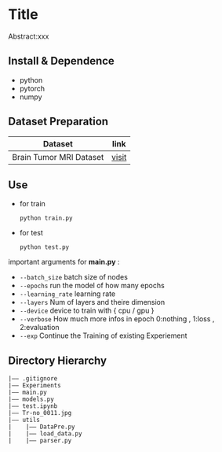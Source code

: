 Title
===
Abstract:xxx


## Install & Dependence
- python
- pytorch
- numpy

## Dataset Preparation
| Dataset | link |
| ---     | ---   |
| Brain Tumor MRI Dataset | [visit](https://www.kaggle.com/datasets/masoudnickparvar/brain-tumor-mri-dataset) |


## Use
- for train
  ```
  python train.py
  ```
- for test
  ```
  python test.py
  ```
important arguments for **main.py** : 
* `--batch_size` batch size of nodes
* `--epochs` run the model of how many epochs
* `--learning_rate` learning rate 
* `--layers` Num of layers and theire dimension
* `--device` device to train with { cpu / gpu }
* `--verbose` How much more infos in epoch 0:nothing , 1:loss , 2:evaluation 
* `--exp` Continue the Training of existing Experiement


## Directory Hierarchy
```
|—— .gitignore
|—— Experiments
|—— main.py
|—— models.py
|—— test.ipynb
|—— Tr-no_0011.jpg
|—— utils
|    |—— DataPre.py
|    |—— load_data.py
|    |—— parser.py
```
